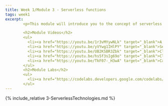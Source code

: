 ```yaml
---
title: Week 1/Module 3 - Serverless functions
tags: week1
excerpt: 
        <p>This module will introduce you to the concept of serverless functions and give you practical experience in the various facets of creating them.</p>

        <h2>Module Videos</h2>
        <ul>
          <li><a href="https://youtu.be/1r3vMYywNLk" target="_blank">A Google Intro to Cloud Functions [1:37]</a></li>
          <li><a href="https://youtu.be/yVYwg1IHlPY" target="_blank">Serverless Functions [14:45]</a></li>
          <li><a href="https://youtu.be/UB2KSBR3Zbk" target="_blank">Cloud Functions/Storage Buckets Demo [12:13]</a></li>
          <li><a href="https://youtu.be/hs5f3sIg69o" target="_blank">Cloud Functions Authentication Demo [11:59]</a></li>
          <li><a href="https://youtu.be/TkF07-_H3wA" target="_blank">Calling Cloud Functions from Python (with multiprocessing and requests) [7:36]</a></li>
        </ul>
        <h2>Module Labs</h2>
        <ul>
          <li><a href="https://codelabs.developers.google.com/codelabs/cloud-function-logs-traces" target="_blank">CodeLab -- Stackdriver Logging and Stackdriver Trace for Cloud Functions</a></li>
        </ul>
---  
```


{% include_relative 3-ServerlessTechnologies.md %}